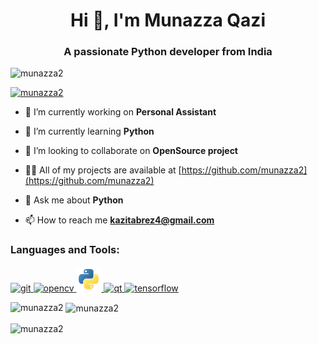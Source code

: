 <h1 align="center">Hi 👋, I'm Munazza Qazi</h1>
<h3 align="center">A passionate Python developer from India</h3>

<p align="left"> <img src="https://komarev.com/ghpvc/?username=munazza2&label=Profile%20views&color=0e75b6&style=flat" alt="munazza2" /> </p>

<p align="left"> <a href="https://github.com/ryo-ma/github-profile-trophy"><img src="https://github-profile-trophy.vercel.app/?username=munazza2" alt="munazza2" /></a> </p>

- 🔭 I’m currently working on **Personal Assistant**

- 🌱 I’m currently learning **Python**

- 👯 I’m looking to collaborate on **OpenSource project**

- 👨‍💻 All of my projects are available at [https://github.com/munazza2](https://github.com/munazza2)

- 💬 Ask me about **Python**

- 📫 How to reach me **kazitabrez4@gmail.com**


<h3 align="left">Languages and Tools:</h3>
<p align="left"> <a href="https://git-scm.com/" target="_blank"> <img src="https://www.vectorlogo.zone/logos/git-scm/git-scm-icon.svg" alt="git" width="40" height="40"/> </a> <a href="https://opencv.org/" target="_blank"> <img src="https://www.vectorlogo.zone/logos/opencv/opencv-icon.svg" alt="opencv" width="40" height="40"/> </a> <a href="https://www.python.org" target="_blank"> <img src="https://raw.githubusercontent.com/devicons/devicon/master/icons/python/python-original.svg" alt="python" width="40" height="40"/> </a> <a href="https://www.qt.io/" target="_blank"> <img src="https://upload.wikimedia.org/wikipedia/commons/0/0b/Qt_logo_2016.svg" alt="qt" width="40" height="40"/> </a> <a href="https://www.tensorflow.org" target="_blank"> <img src="https://www.vectorlogo.zone/logos/tensorflow/tensorflow-icon.svg" alt="tensorflow" width="40" height="40"/> </a> </p>

<p><img align="left" src="https://github-readme-stats.vercel.app/api/top-langs?username=munazza2&show_icons=true&locale=en&layout=compact" alt="munazza2" /></p>

<p>&nbsp;<img align="center" src="https://github-readme-stats.vercel.app/api?username=munazza2&show_icons=true&locale=en" alt="munazza2" /></p>

<p><img align="center" src="https://github-readme-streak-stats.herokuapp.com/?user=munazza2&" alt="munazza2" /></p>


